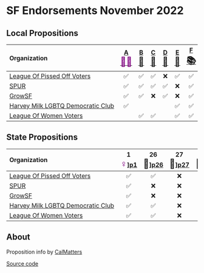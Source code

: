 # SF Endorsements November 2022

## Local Propositions

| Organization                                                                                                              | [A <span style="color:purple;font-size:24px">🧓🏽</span>][sf] | [B <span style="font-size:24px">🧹</span>][sf] | [C <span style="font-size:24px">🏡</span>][sf] | [D <span style="font-size:24px">🏡</span>][sf] | [E <span style="font-size:24px">🏡</span>][sf] | [F <span style="font-size:24px">📚</span>][sf] | [G <span style="font-size:24px">🏫</span>][sf] | [H <span style="font-size:24px">🗳️</span>][sf] | [I <span style="font-size:24px">🚗</span>][sf] | [J <span style="font-size:24px">🚶</span>][sf] | [L <span style="font-size:24px">🚌</span>][sf] | [M <span style="font-size:24px">🏠</span>][sf] | [N <span style="font-size:24px">🌳</span>][sf] | [O <span style="font-size:24px">🏫</span>][sf] |
| :------------------------------------------------------------------------------------------------------------------- | :-: | :-: | :-: | :-: | :-: | :-: | :-: | :-: | :-: | :-: | :-: | :-: | :-: | :-: |
| <span style="white-space: nowrap;">[League Of Pissed Off Voters](https://www.theleaguesf.org/)<span>                 | ✅  | ✅  | ✅   | ❌  | ✅   | ✅  | ✅  | ✅   | ❌  |      | ✅  | ✅  | ✅  | ✅   |
| <span style="white-space: nowrap;">[SPUR](https://www.spur.org/voter-guide/2022-11)<span>                            | ✅  | ✅  | ✅   | ✅  | ❌   | ✅  | ✅  | ✅   | ❌  | ✅   | ✅  | ❌  | ✅  | ❌   |
| <span style="white-space: nowrap;">[GrowSF](https://growsf.org/voter-guide/)<span>                                   | ✅  | ✅  | ❌   | ✅  | ❌   | ✅  | ✅  | ✅   | ❌  | ✅   | ✅  | ❌  | ✅  | ❌  |
| <span style="white-space: nowrap;">[Harvey Milk LGBTQ Democratic Club](https://www.milkclub.org/endorsements/)<span> | ✅  |     |     |     | ✅   | ✅  | ✅  | ✅   | ❌  | ✅   | ✅  | ✅  | ✅  | ✅  |
| <span style="white-space: nowrap;">[League Of Women Voters](https://lwvsf.org/ballot-recommendations)<span>          |     | ✅  | ✅   |     | ✅   | ✅  |    | ✅   | ❌  |      | ✅  |     | ✅  |    |

## State Propositions

| Organization                                                                                                              | 1 <span style="color:purple;font-size:24px">♀️</span>][p1] | 26 <span style="font-size:24px">🎰</span>][p26] | 27 <span style="font-size:24px">🎰</span>][p27] | 28 <span style="font-size:24px">🎨</span>][p28] | 29 <span style="font-size:24px">🫘</span>][p29] | 30 <span style="font-size:24px">🚗</span>][p30] | 31 <span style="font-size:24px">🚬</span>][p31] |
| :------------------------------------------------------------------------------------------------------------------------ | :-: | :-: | :-: | :-: | :-: | :-: | :-: |
| <span style="white-space: nowrap;">[League Of Pissed Off Voters](https://www.theleaguesf.org/)<span>                      | ✅  | ✅  | ❌   | ✅  | ✅   | ✅  | ✅  |
| <span style="white-space: nowrap;">[SPUR](https://www.spur.org/voter-guide/2022-11)<span>                                 | ✅  | ❌  | ❌   | ❌  | ❌   | ✅  | ✅  |
| <span style="white-space: nowrap;">[GrowSF](https://growsf.org/voter-guide/)<span>                                        | ✅  | ❌  | ❌   | ✅  | ❌   | ✅  | ✅  |
| <span style="white-space: nowrap;">[Harvey Milk LGBTQ Democratic Club](https://www.milkclub.org/endorsements/)<span>      | ✅  | ✅  | ❌   | ✅  | ✅   | ✅  |     |
| <span style="white-space: nowrap;">[League Of Women Voters](https://lwvc.org/vote/elections/ballot-recommendations)<span> | ✅  | ✅  | ❌   | ❌  |     |     |     |

## About

Proposition info by [CalMatters](https://calmatters.org/california-voter-guide-2022/propositions/)

[Source code](https://github.com/siggy/sfendorsements)

[sf]:  https://sfelections.sfgov.org/measures
[p1]:  https://calmatters.org/california-voter-guide-2022/propositions/prop-1-abortion-rights/
[p26]: https://calmatters.org/california-voter-guide-2022/propositions/prop-26-sports-betting-tribal-casinos/
[p27]: https://calmatters.org/california-voter-guide-2022/propositions/prop-27-sports-betting-online/
[p28]: https://calmatters.org/california-voter-guide-2022/propositions/prop-28-arts-education/
[p29]: https://calmatters.org/california-voter-guide-2022/propositions/prop-29-kidney-dialysis/
[p30]: https://calmatters.org/california-voter-guide-2022/propositions/prop-30-income-tax-electric-cars/
[p31]: https://calmatters.org/california-voter-guide-2022/propositions/prop-31-flavored-tobacco-ban/
